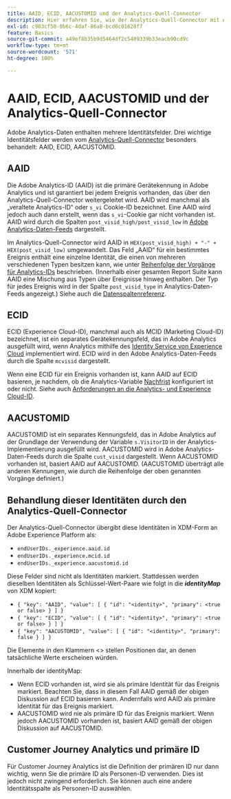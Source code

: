 ```yaml
---
title: AAID, ECID, AACUSTOMID und der Analytics-Quell-Connector
description: Hier erfahren Sie, wie der Analytics-Quell-Connector mit Adobe Analytics-Identitätsfeldern umgeht.
exl-id: c983cf50-0b6c-4daf-86a8-bcd6c01628f7
feature: Basics
source-git-commit: a49ef8b35b9d5464df2c5409339b33eacb90cd9c
workflow-type: tm+mt
source-wordcount: '571'
ht-degree: 100%

---
```


# AAID, ECID, AACUSTOMID und der Analytics-Quell-Connector

Adobe Analytics-Daten enthalten mehrere Identitätsfelder. Drei wichtige Identitätsfelder werden vom [Analytics-Quell-Connector](https://experienceleague.adobe.com/docs/experience-platform/sources/ui-tutorials/create/adobe-applications/analytics.html?lang=de) besonders behandelt: AAID, ECID, AACUSTOMID.

## AAID

Die Adobe Analytics-ID (AAID) ist die primäre Gerätekennung in Adobe Analytics und ist garantiert bei jedem Ereignis vorhanden, das über den Analytics-Quell-Connector weitergeleitet wird. AAID wird manchmal als „veraltete Analytics-ID“ oder `s_vi` Cookie-ID bezeichnet. Eine AAID wird jedoch auch dann erstellt, wenn das `s_vi`-Cookie gar nicht vorhanden ist. AAID wird durch die Spalten `post_visid_high/post_visid_low` in [Adobe Analytics-Daten-Feeds](https://experienceleague.adobe.com/docs/analytics/export/analytics-data-feed/data-feed-contents/datafeeds-reference.html?lang=de#columns%2C-descriptions%2C-and-data-types) dargestellt.

Im Analytics-Quell-Connector wird AAID in `HEX(post_visid_high) + "-" + HEX(post_visid_low)` umgewandelt. Das Feld „AAID“ für ein bestimmtes Ereignis enthält eine einzelne Identität, die einen von mehreren verschiedenen Typen besitzen kann, wie unter [Reihenfolge der Vorgänge für Analytics-IDs](https://experienceleague.adobe.com/docs/id-service/using/reference/analytics-reference/analytics-order-of-operations.html?lang=de%5B%5D) beschrieben. (Innerhalb einer gesamten Report Suite kann AAID eine Mischung aus Typen über Ereignisse hinweg enthalten. Der Typ für jedes Ereignis wird in der Spalte `post_visid_type` in Analytics-Daten-Feeds angezeigt.) Siehe auch die [Datenspaltenreferenz](https://experienceleague.adobe.com/docs/analytics/export/analytics-data-feed/data-feed-contents/datafeeds-reference.html?lang=de).

## ECID

ECID (Experience Cloud-ID), manchmal auch als MCID (Marketing Cloud-ID) bezeichnet, ist ein separates Gerätekennungsfeld, das in Adobe Analytics ausgefüllt wird, wenn Analytics mithilfe des [Identity Service von Experience Cloud](https://experienceleague.adobe.com/docs/id-service/using/implementation/setup-analytics.html?lang=de) implementiert wird. ECID wird in den Adobe Analytics-Daten-Feeds durch die Spalte `mcvisid` dargestellt.

Wenn eine ECID für ein Ereignis vorhanden ist, kann AAID auf ECID basieren, je nachdem, ob die Analytics-Variable [Nachfrist](https://experienceleague.adobe.com/docs/id-service/using/reference/analytics-reference/grace-period.html?lang=de) konfiguriert ist oder nicht. Siehe auch [Anforderungen an die Analytics- und Experience Cloud-ID](https://experienceleague.adobe.com/docs/id-service/using/reference/analytics-reference/legacy-analytics.html?lang=de).

## AACUSTOMID

AACUSTOMID ist ein separates Kennungsfeld, das in Adobe Analytics auf der Grundlage der Verwendung der Variable `s.VisitorID` in der Analytics-Implementierung ausgefüllt wird. AACUSTOMID wird in Adobe Analytics-Daten-Feeds durch die Spalte `cust_visid` dargestellt. Wenn AACUSTOMID vorhanden ist, basiert AAID auf AACUSTOMID. (AACUSTOMID überträgt alle anderen Kennungen, wie durch die Reihenfolge der oben genannten Vorgänge definiert.)

## Behandlung dieser Identitäten durch den Analytics-Quell-Connector

Der Analytics-Quell-Connector übergibt diese Identitäten in XDM-Form an Adobe Experience Platform als:

* `endUserIDs._experience.aaid.id`
* `endUserIDs._experience.mcid.id`
* `endUserIDs._experience.aacustomid.id`

Diese Felder sind nicht als Identitäten markiert. Stattdessen werden dieselben Identitäten als Schlüssel-Wert-Paare wie folgt in die **_identityMap_** von XDM kopiert:

* `{ "key": "AAID", "value": [ { "id": "<identity>", "primary": <true or false> } ] }`
* `{ "key": "ECID", "value": [ { "id": "<identity>", "primary": <true or false> } ] }`
* `{ "key": "AACUSTOMID", "value": [ { "id": "<identity>", "primary": false } ] }`

Die Elemente in den Klammern &lt;> stellen Positionen dar, an denen tatsächliche Werte erscheinen würden.

Innerhalb der identityMap:

* Wenn ECID vorhanden ist, wird sie als primäre Identität für das Ereignis markiert. Beachten Sie, dass in diesem Fall AAID gemäß der obigen Diskussion auf ECID basieren kann.
Andernfalls wird AAID als primäre Identität für das Ereignis markiert.
* AACUSTOMID wird nie als primäre ID für das Ereignis markiert. Wenn jedoch AACUSTOMID vorhanden ist, basiert AAID gemäß der obigen Diskussion auf AACUSTOMID.

## Customer Journey Analytics und primäre ID

Für Customer Journey Analytics ist die Definition der primären ID nur dann wichtig, wenn Sie die primäre ID als Personen-ID verwenden. Dies ist jedoch nicht zwingend erforderlich. Sie können auch eine andere Identitätsspalte als Personen-ID auswählen.
